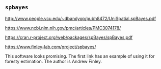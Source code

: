 
## `spbayes`

<http://www.people.vcu.edu/~dbandyop/pubh8472/UniSpatial.spBayes.pdf>

<https://www.ncbi.nlm.nih.gov/pmc/articles/PMC3074178/>

<https://cran.r-project.org/web/packages/spBayes/spBayes.pdf>

<https://www.finley-lab.com/project/spbayes/>

This software looks promising. The first link has an example of using it
for foresty estimation. The author is Andrew Finley.
